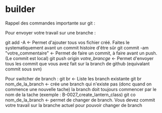# builder

Rappel des commandes importante sur git :

Pour envoyer votre travail sur une branche :

git add -A <- Permet d'ajouter tous vos fichier créé. Faites le systematiquement avant un commit histoire d'être sûr
git commit -am "votre_commentaire" <- Permet de faire un commit, à faire avant un push. (Le commit est local)
git push origin *votre_brancge* <- Permet d'envoyer tous les commit que vous avez fait sur la branch de github (equivalant commit sous svn)

Pour switcher de branch :
git br <- Liste les branch existante
git br nom_de_la_branch <- crée une branch qui n'existe pas (donc quand on commence une nouvelle tache) la branch doit toujours commencer par le nom de la tache (exemple : B-0027_create_lantern_class)
git co nom_de_la_branch <- permet de changer de branch. Vous devez commit votre travail sur la branche actuel pour pouvoir changer de branch

